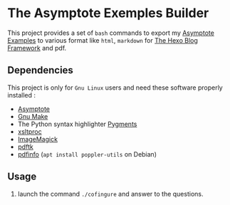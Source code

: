 # The Asymptote Exemples Builder

This project provides a set of `bash` commands to export my
[Asymptote Examples](https://github.com/pivaldi/asymptote-exemples)
to various format like `html`, `markdown` for
[The Hexo Blog Framework](https://hexo.io/docs/) and pdf.

## Dependencies

This project is only for `Gnu Linux` users and need these software
properly installed :

- [Asymptote](https://asymptote.sourceforge.io/)
- [Gnu Make](https://www.gnu.org/software/make/)
- The Python syntax highlighter [Pygments](https://pygments.org/)
- [xsltproc](http://xmlsoft.org/xslt/xsltproc.html)
- [ImageMagick](https://imagemagick.org/index.php)
- [pdftk](https://www.pdflabs.com/tools/pdftk-the-pdf-toolkit/)
- [pdfinfo](https://www.xpdfreader.com/pdfinfo-man.html) (`apt install poppler-utils` on Debian)

## Usage

1. launch the command `./cofingure` and answer to the questions.
